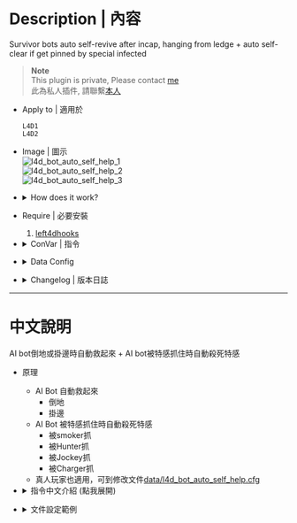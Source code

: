 # Description | 內容
Survivor bots auto self-revive after incap, hanging from ledge + auto self-clear if get pinned by special infected

> __Note__ <br/>
This plugin is private, Please contact [me](https://github.com/fbef0102/Game-Private_Plugin#私人插件列表-private-plugins-list)<br/>
此為私人插件, 請聯繫[本人](https://github.com/fbef0102/Game-Private_Plugin#私人插件列表-private-plugins-list)

* Apply to | 適用於
	```
	L4D1
	L4D2
	```

* Image | 圖示
	<br/>![l4d_bot_auto_self_help_1](image/l4d_bot_auto_self_help_1.gif)
	<br/>![l4d_bot_auto_self_help_2](image/l4d_bot_auto_self_help_2.gif)
	<br/>![l4d_bot_auto_self_help_3](image/l4d_bot_auto_self_help_3.gif)

* <details><summary>How does it work?</summary>

	* Survivor bots auto self-revive
		* Incap
		* Hanging from ledge
	* Survivor bots auto self-clear if get pinned by special infected
		* Smoker's tongue grabs the bot
		* Hunter pounces the bot
		* Jockey rides the bot
		* Charger carries the bot
	* Apply to real survivor player, all settings in [data/l4d_bot_auto_self_help.cfg](data/l4d_bot_auto_self_help.cfg)
</details>

* Require | 必要安裝
	1. [left4dhooks](https://forums.alliedmods.net/showthread.php?t=321696)

* <details><summary>ConVar | 指令</summary>

	* cfg/sourcemod/l4d_bot_auto_self_help.cfg
		```php
		// 0=Plugin off, 1=Plugin on.
		l4d_bot_auto_self_help_enable "1"
		```
</details>

* <details><summary>Data Config</summary>

	* [data/l4d_bot_auto_self_help.cfg](data/l4d_bot_auto_self_help.cfg)
		> Manual in this file, click for more details...
</details>

* <details><summary>Changelog | 版本日誌</summary>

	* v1.0 (2024-11-15)
		* Initial Release
</details>

- - - -
# 中文說明
AI bot倒地或掛邊時自動救起來 + AI bot被特感抓住時自動殺死特感

* 原理
	* AI Bot 自動救起來
		* 倒地
		* 掛邊
	* AI Bot 被特感抓住時自動殺死特感
		* 被smoker抓
		* 被Hunter抓
		* 被Jockey抓
		* 被Charger抓
	* 真人玩家也適用，可到修改文件[data/l4d_bot_auto_self_help.cfg](data/l4d_bot_auto_self_help.cfg)

* <details><summary>指令中文介紹 (點我展開)</summary>

	* cfg/sourcemod/l4d_bot_auto_self_help.cfg
		```php
		// 0=關閉插件, 1=啟動插件
		l4d_bot_auto_self_help_enable "1"
		```
</details>

* <details><summary>文件設定範例</summary>

	* [data/l4d_bot_auto_self_help.cfg](data/l4d_bot_auto_self_help.cfg)
		> 內有中文說明，可點擊查看
</details>
